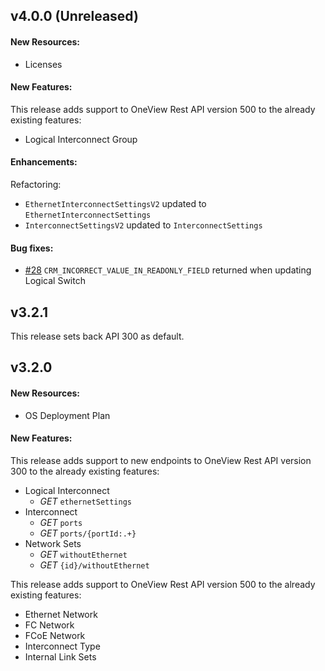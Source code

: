 ## v4.0.0 (Unreleased)

#### New Resources:
  - Licenses

#### New Features:
This release adds support to OneView Rest API version 500 to the already existing features:
  - Logical Interconnect Group

#### Enhancements:
Refactoring:
  - `EthernetInterconnectSettingsV2` updated to `EthernetInterconnectSettings`
  - `InterconnectSettingsV2` updated to `InterconnectSettings`

#### Bug fixes:
- [#28](https://github.com/HewlettPackard/oneview-sdk-java/issues/28) `CRM_INCORRECT_VALUE_IN_READONLY_FIELD` returned when updating Logical Switch

## v3.2.1
This release sets back API 300 as default.

## v3.2.0

#### New Resources:
  - OS Deployment Plan
  
#### New Features:
This release adds support to new endpoints to OneView Rest API version 300 to the already existing features:
  - Logical Interconnect
    - _GET_ `ethernetSettings`
  - Interconnect
    - _GET_ `ports`
    - _GET_ `ports/{portId:.+}`
  - Network Sets
    - _GET_ `withoutEthernet`
    - _GET_ `{id}/withoutEthernet`

This release adds support to OneView Rest API version 500 to the already existing features:
  - Ethernet Network
  - FC Network
  - FCoE Network
  - Interconnect Type
  - Internal Link Sets
  
